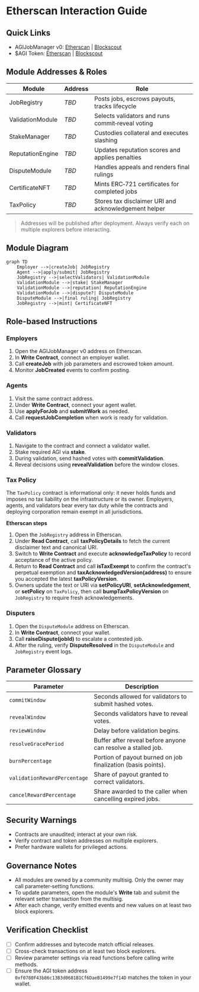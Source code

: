 # Etherscan Interaction Guide

## Quick Links
- AGIJobManager v0: [Etherscan](https://etherscan.io/address/0x0178b6bad606aaf908f72135b8ec32fc1d5ba477#code) | [Blockscout](https://blockscout.com/eth/mainnet/address/0x0178b6bad606aaf908f72135b8ec32fc1d5ba477/contracts)
- $AGI Token: [Etherscan](https://etherscan.io/address/0xf0780F43b86c13B3d0681B1Cf6DaeB1499e7f14D#code) | [Blockscout](https://eth.blockscout.com/address/0xf0780F43b86c13B3d0681B1Cf6DaeB1499e7f14D?tab=contract)

## Module Addresses & Roles
| Module | Address | Role |
| --- | --- | --- |
| JobRegistry | *TBD* | Posts jobs, escrows payouts, tracks lifecycle |
| ValidationModule | *TBD* | Selects validators and runs commit‑reveal voting |
| StakeManager | *TBD* | Custodies collateral and executes slashing |
| ReputationEngine | *TBD* | Updates reputation scores and applies penalties |
| DisputeModule | *TBD* | Handles appeals and renders final rulings |
| CertificateNFT | *TBD* | Mints ERC‑721 certificates for completed jobs |
| TaxPolicy | *TBD* | Stores tax disclaimer URI and acknowledgement helper |

> Addresses will be published after deployment. Always verify each on multiple explorers before interacting.

## Module Diagram
```mermaid
graph TD
    Employer -->|createJob| JobRegistry
    Agent -->|apply/submit| JobRegistry
    JobRegistry -->|selectValidators| ValidationModule
    ValidationModule -->|stake| StakeManager
    ValidationModule -->|reputation| ReputationEngine
    ValidationModule -->|dispute?| DisputeModule
    DisputeModule -->|final ruling| JobRegistry
    JobRegistry -->|mint| CertificateNFT
```

## Role-based Instructions

### Employers
1. Open the AGIJobManager v0 address on Etherscan.
2. In **Write Contract**, connect an employer wallet.
3. Call **createJob** with job parameters and escrowed token amount.
4. Monitor **JobCreated** events to confirm posting.

### Agents
1. Visit the same contract address.
2. Under **Write Contract**, connect your agent wallet.
3. Use **applyForJob** and **submitWork** as needed.
4. Call **requestJobCompletion** when work is ready for validation.

### Validators
1. Navigate to the contract and connect a validator wallet.
2. Stake required AGI via **stake**.
3. During validation, send hashed votes with **commitValidation**.
4. Reveal decisions using **revealValidation** before the window closes.

### Tax Policy
The `TaxPolicy` contract is informational only: it never holds funds and imposes no tax liability on the infrastructure or its owner. Employers, agents, and validators bear every tax duty while the contracts and deploying corporation remain exempt in all jurisdictions.

**Etherscan steps**

1. Open the `JobRegistry` address in Etherscan.
2. Under **Read Contract**, call **taxPolicyDetails** to fetch the current disclaimer text and canonical URI.
3. Switch to **Write Contract** and execute **acknowledgeTaxPolicy** to record acceptance of the active policy.
4. Return to **Read Contract** and call **isTaxExempt** to confirm the contract's perpetual exemption and **taxAcknowledgedVersion(address)** to ensure you accepted the latest **taxPolicyVersion**.
5. Owners update the text or URI via **setPolicyURI**, **setAcknowledgement**, or **setPolicy** on `TaxPolicy`, then call **bumpTaxPolicyVersion** on `JobRegistry` to require fresh acknowledgements.

### Disputers
1. Open the `DisputeModule` address on Etherscan.
2. In **Write Contract**, connect your wallet.
3. Call **raiseDispute(jobId)** to escalate a contested job.
4. After the ruling, verify **DisputeResolved** in the `DisputeModule` and `JobRegistry` event logs.

## Parameter Glossary

| Parameter | Description |
| --- | --- |
| `commitWindow` | Seconds allowed for validators to submit hashed votes. |
| `revealWindow` | Seconds validators have to reveal votes. |
| `reviewWindow` | Delay before validation begins. |
| `resolveGracePeriod` | Buffer after reveal before anyone can resolve a stalled job. |
| `burnPercentage` | Portion of payout burned on job finalization (basis points). |
| `validationRewardPercentage` | Share of payout granted to correct validators. |
| `cancelRewardPercentage` | Share awarded to the caller when cancelling expired jobs. |

## Security Warnings
- Contracts are unaudited; interact at your own risk.
- Verify contract and token addresses on multiple explorers.
- Prefer hardware wallets for privileged actions.

## Governance Notes
- All modules are owned by a community multisig. Only the owner may call parameter‑setting functions.
- To update parameters, open the module's **Write** tab and submit the relevant setter transaction from the multisig.
- After each change, verify emitted events and new values on at least two block explorers.

## Verification Checklist
- [ ] Confirm addresses and bytecode match official releases.
- [ ] Cross-check transactions on at least two block explorers.
- [ ] Review parameter settings via read functions before calling write methods.
- [ ] Ensure the AGI token address `0xf0780F43b86c13B3d0681B1Cf6DaeB1499e7f14D` matches the token in your wallet.
